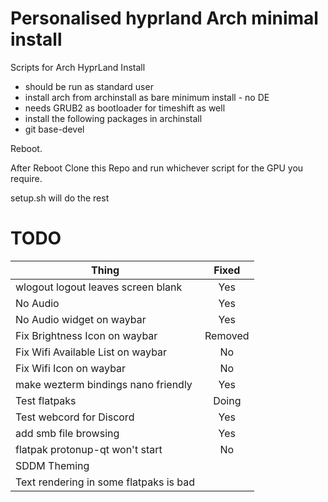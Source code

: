 # Personalised hyprland Arch minimal install
Scripts for Arch HyprLand Install
- should be run as standard user
- install arch from archinstall as bare minimum install - no DE
- needs GRUB2 as bootloader for timeshift as well
- install the following packages in archinstall 
- git base-devel

Reboot.

After Reboot Clone this Repo and run whichever script for the GPU you require.

setup.sh will do the rest

# TODO
| Thing                                 | Fixed   |
|---------------------------------------|:-------:|
|wlogout logout leaves screen blank     | Yes     |
|No Audio                               | Yes     |
|No Audio widget on waybar              | Yes     |
|Fix Brightness Icon on waybar          | Removed |
|Fix Wifi Available List on waybar      | No      |
|Fix Wifi Icon on waybar                | No      |
|make wezterm bindings nano friendly    | Yes     |
|Test flatpaks                          | Doing   |
|Test webcord for Discord               | Yes     |
|add smb file browsing                  | Yes     |
|flatpak protonup-qt won't start        | No      |
|SDDM Theming                           |         |
|Text rendering in some flatpaks is bad |         |



